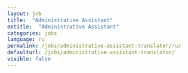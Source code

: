 ```yaml
---
layout: job
title:  "Administrative Assistant"
entitle:  "Administrative Assistant"
categories: jobs
language: ru
permalink: /jobs/administrative-assistant-translator/ru/
defaulturl: /jobs/administrative-assistant-translator/
visible: false
---
```

<script>location.href='/jobs/administrative-assistant-translator/';</script>